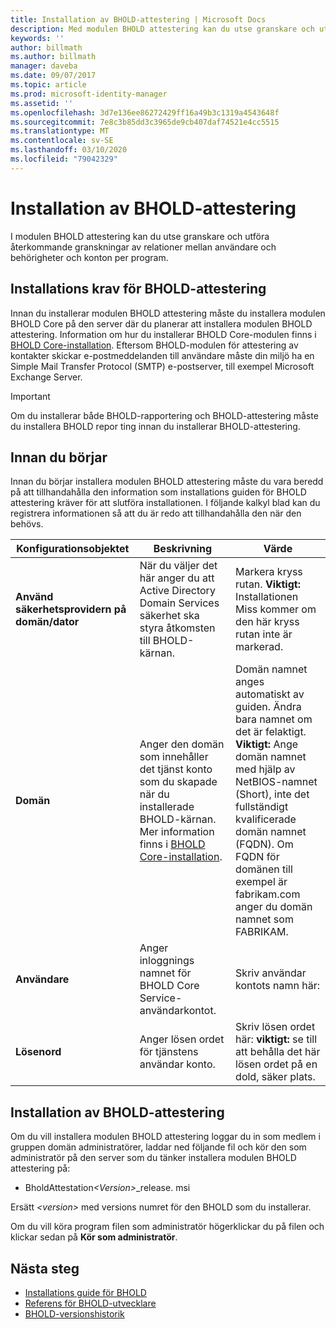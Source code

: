 ```yaml
---
title: Installation av BHOLD-attestering | Microsoft Docs
description: Med modulen BHOLD attestering kan du utse granskare och utföra granskningar
keywords: ''
author: billmath
ms.author: billmath
manager: daveba
ms.date: 09/07/2017
ms.topic: article
ms.prod: microsoft-identity-manager
ms.assetid: ''
ms.openlocfilehash: 3d7e136ee86272429ff16a49b3c1319a4543648f
ms.sourcegitcommit: 7e8c3b85dd3c3965de9cb407daf74521e4cc5515
ms.translationtype: MT
ms.contentlocale: sv-SE
ms.lasthandoff: 03/10/2020
ms.locfileid: "79042329"
---
```

# <a name="bhold-attestation-installation"></a>Installation av BHOLD-attestering

I modulen BHOLD attestering kan du utse granskare och utföra återkommande granskningar av relationer mellan användare och behörigheter och konton per program.

## <a name="bhold-attestation-installation-requirements"></a>Installations krav för BHOLD-attestering

Innan du installerar modulen BHOLD attestering måste du installera modulen BHOLD Core på den server där du planerar att installera modulen BHOLD attestering. Information om hur du installerar BHOLD Core-modulen finns i [BHOLD Core-installation](https://technet.microsoft.com/library/jj134095(v=ws.10).aspx). Eftersom BHOLD-modulen för attestering av kontakter skickar e-postmeddelanden till användare måste din miljö ha en Simple Mail Transfer Protocol (SMTP) e-postserver, till exempel Microsoft Exchange Server.

> [!IMPORTANT]
> Om du installerar både BHOLD-rapportering och BHOLD-attestering måste du installera BHOLD repor ting innan du installerar BHOLD-attestering.

## <a name="before-you-begin"></a>Innan du börjar

Innan du börjar installera modulen BHOLD attestering måste du vara beredd på att tillhandahålla den information som installations guiden för BHOLD attestering kräver för att slutföra installationen. I följande kalkyl blad kan du registrera informationen så att du är redo att tillhandahålla den när den behövs.

| **Konfigurationsobjektet**                                    | **Beskrivning**                                                                                                                                                                                                           | **Värde**                                                                                                                                                                                                                                                                                                            |
|---------------------------------------------|---------------------------------------------------------------------------------------------------------------------------------------------------------------------------------------------------------------------------|----------------------------------------------------------------------------------------------------------------------------------------------------------------------------------------------------------------------------------------------------------------------------------------------------------------------|
| **Använd säkerhetsprovidern på domän/dator** | När du väljer det här anger du att Active Directory Domain Services säkerhet ska styra åtkomsten till BHOLD-kärnan.                                                                                                                | Markera kryss rutan. **Viktigt:** Installationen Miss kommer om den här kryss rutan inte är markerad.                                                                                                                                                                                                                   |
| **Domän**                                  | Anger den domän som innehåller det tjänst konto som du skapade när du installerade BHOLD-kärnan. Mer information finns i [BHOLD Core-installation](https://technet.microsoft.com/library/jj134095(v=ws.10).aspx). | Domän namnet anges automatiskt av guiden. Ändra bara namnet om det är felaktigt. **Viktigt:** Ange domän namnet med hjälp av NetBIOS-namnet (Short), inte det fullständigt kvalificerade domän namnet (FQDN). Om FQDN för domänen till exempel är fabrikam.com anger du domän namnet som FABRIKAM. |
| **Användare**                                    | Anger inloggnings namnet för BHOLD Core Service-användarkontot.                                                                                                                                                          | Skriv användar kontots namn här:                                                                                                                                                                                                                                                                                    |
| **Lösenord**                                | Anger lösen ordet för tjänstens användar konto.                                                                                                                                                                       | Skriv lösen ordet här: **viktigt:** se till att behålla det här lösen ordet på en dold, säker plats.                                                                                                                                                                                                                  |

## <a name="bhold-attestation-installation"></a>Installation av BHOLD-attestering

Om du vill installera modulen BHOLD attestering loggar du in som medlem i gruppen domän administratörer, laddar ned följande fil och kör den som administratör på den server som du tänker installera modulen BHOLD attestering på:

- BholdAttestation<em>\<Version\></em>\_release. msi

Ersätt *\<version\>* med versions numret för den BHOLD som du installerar.

Om du vill köra program filen som administratör högerklickar du på filen och klickar sedan på **Kör som administratör**.

## <a name="next-steps"></a>Nästa steg

- [Installations guide för BHOLD](bhold-installation-guide.md)
- [Referens för BHOLD-utvecklare](../reference/mim2016-bhold-developer-reference.md)
- [BHOLD-versionshistorik](../reference/version-bhold-history.md)
